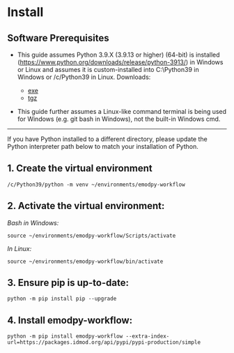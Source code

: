 # Install

## Software Prerequisites

- This guide assumes Python 3.9.X (3.9.13 or higher) (64-bit) is installed 
(https://www.python.org/downloads/release/python-3913/) in Windows or Linux
and assumes it is custom-installed into C:\Python39 in Windows or /c/Python39
in Linux. Downloads:
    - [exe](https://www.python.org/ftp/python/3.9.13/python-3.9.13-amd64.exe)
    - [tgz](https://www.python.org/ftp/python/3.9.13/Python-3.9.13.tgz)

- This guide further assumes a Linux-like command terminal is being used for Windows (e.g. git bash in Windows), not the
built-in Windows cmd.

---


If you have Python installed to a different directory, please update the Python interpreter path below to match your 
installation of Python.

## 1. Create the virtual environment
```
/c/Python39/python -m venv ~/environments/emodpy-workflow
```

## 2. Activate the virtual environment:

_Bash in Windows:_
```
source ~/environments/emodpy-workflow/Scripts/activate
```

_In Linux:_
```
source ~/environments/emodpy-workflow/bin/activate
```

## 3. Ensure pip is up-to-date:

```
python -m pip install pip --upgrade
```

## 4. Install emodpy-workflow:
```
python -m pip install emodpy-workflow --extra-index-url=https://packages.idmod.org/api/pypi/pypi-production/simple
```
